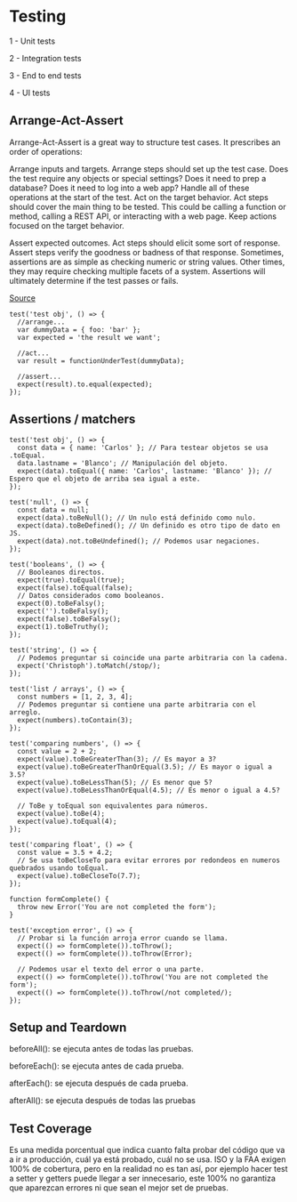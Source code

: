 # Testing

1 - Unit tests

2 - Integration tests

3 - End to end tests

4 - UI tests


## Arrange-Act-Assert

Arrange-Act-Assert is a great way to structure test cases. It prescribes an order of operations:

Arrange inputs and targets. Arrange steps should set up the test case. Does the test require any objects or special settings? Does it need to prep a database? Does it need to log into a web app? Handle all of these operations at the start of the test.
Act on the target behavior. Act steps should cover the main thing to be tested. This could be calling a function or method, calling a REST API, or interacting with a web page. Keep actions focused on the target behavior.

Assert expected outcomes. Act steps should elicit some sort of response. Assert steps verify the goodness or badness of that response. Sometimes, assertions are as simple as checking numeric or string values. Other times, they may require checking multiple facets of a system. Assertions will ultimately determine if the test passes or fails.

[Source](https://automationpanda.com/2020/07/07/arrange-act-assert-a-pattern-for-writing-good-tests/)

```
test('test obj', () => {
  //arrange...
  var dummyData = { foo: 'bar' };
  var expected = 'the result we want';
 
  //act...
  var result = functionUnderTest(dummyData);
 
  //assert...
  expect(result).to.equal(expected);
});
```

## Assertions / matchers

```
test('test obj', () => {
  const data = { name: 'Carlos' }; // Para testear objetos se usa .toEqual.
  data.lastname = 'Blanco'; // Manipulación del objeto.
  expect(data).toEqual({ name: 'Carlos', lastname: 'Blanco' }); // Espero que el objeto de arriba sea igual a este.
});

test('null', () => {
  const data = null;
  expect(data).toBeNull(); // Un nulo está definido como nulo.
  expect(data).toBeDefined(); // Un definido es otro tipo de dato en JS.
  expect(data).not.toBeUndefined(); // Podemos usar negaciones.
});

test('booleans', () => {
  // Booleanos directos.
  expect(true).toEqual(true);
  expect(false).toEqual(false);
  // Datos considerados como booleanos.
  expect(0).toBeFalsy();
  expect('').toBeFalsy();
  expect(false).toBeFalsy();
  expect(1).toBeTruthy();
});

test('string', () => {
  // Podemos preguntar si coincide una parte arbitraria con la cadena.
  expect('Christoph').toMatch(/stop/);
});

test('list / arrays', () => {
  const numbers = [1, 2, 3, 4];
  // Podemos preguntar si contiene una parte arbitraria con el arreglo.
  expect(numbers).toContain(3);
});
```


```
test('comparing numbers', () => {
  const value = 2 + 2;
  expect(value).toBeGreaterThan(3); // Es mayor a 3?
  expect(value).toBeGreaterThanOrEqual(3.5); // Es mayor o igual a 3.5?
  expect(value).toBeLessThan(5); // Es menor que 5?
  expect(value).toBeLessThanOrEqual(4.5); // Es menor o igual a 4.5?

  // ToBe y toEqual son equivalentes para números.
  expect(value).toBe(4);
  expect(value).toEqual(4);
});

test('comparing float', () => {
  const value = 3.5 + 4.2;
  // Se usa toBeCloseTo para evitar errores por redondeos en numeros quebrados usando toEqual.
  expect(value).toBeCloseTo(7.7);
});

function formComplete() {
  throw new Error('You are not completed the form');
}

test('exception error', () => {
  // Probar si la función arroja error cuando se llama.
  expect(() => formComplete()).toThrow();
  expect(() => formComplete()).toThrow(Error);

  // Podemos usar el texto del error o una parte.
  expect(() => formComplete()).toThrow('You are not completed the form');
  expect(() => formComplete()).toThrow(/not completed/);
});
```


## Setup and Teardown

beforeAll(): se ejecuta antes de todas las pruebas.

beforeEach(): se ejecuta antes de cada prueba.

afterEach(): se ejecuta después de cada prueba.

afterAll(): se ejecuta después de todas las pruebas


## Test Coverage

Es una medida porcentual que indica cuanto falta probar del código que va a ir a producción, cuál ya está probado, cuál no se usa. ISO y la FAA exigen 100% de cobertura, pero en la realidad no es tan así, por ejemplo hacer test a setter y getters puede llegar a ser innecesario, este 100% no garantiza que aparezcan errores ni que sean el mejor set de pruebas.